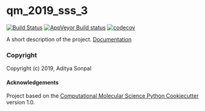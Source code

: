qm_2019_sss_3
==============================
[//]: # (Badges)
[![Build Status](https://travis-ci.org/MolSSI-Education/qm_2019_sss_3.svg?branch=master)](https://travis-ci.org/MolSSI-Education/qm_2019_sss_3)
[![AppVeyor Build status](https://ci.appveyor.com/api/projects/status/REPLACE_WITH_APPVEYOR_LINK/branch/master?svg=true)](https://ci.appveyor.com/project/REPLACE_WITH_OWNER_ACCOUNT/qm_2019_sss_3/branch/master)
[![codecov](https://codecov.io/gh/MolSSI-Education/qm_2019_sss_3/commit/19748e58a39dbe408f87a78dbb5dbbfaa0abcb02/graph/badge.svg)](https://codecov.io/gh/MolSSI-Education/qm_2019_sss_3/branch/master)

A short description of the project.
[Documentation](https://qm-2019-sss-3.readthedocs.io/en/latest/)
### Copyright

Copyright (c) 2019, Aditya Sonpal


#### Acknowledgements
 
Project based on the 
[Computational Molecular Science Python Cookiecutter](https://github.com/molssi/cookiecutter-cms) version 1.0.
